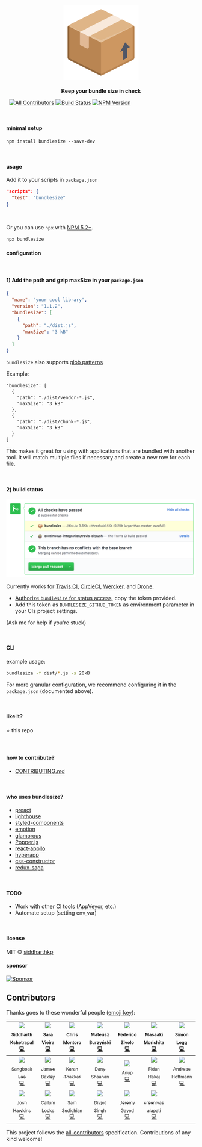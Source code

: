 <p align="center">
  <img src="https://raw.githubusercontent.com/siddharthkp/bundlesize/master/art/logo.png" height="200px"/>
  <br><br>
  <b>Keep your bundle size in check</b>
  <br>
</p>

&nbsp;
[![All Contributors](https://img.shields.io/badge/all_contributors-20-orange.svg?style=flat-square)](#contributors)
[![Build Status](https://travis-ci.org/siddharthkp/bundlesize.svg?branch=master)](https://travis-ci.org/siddharthkp/bundlesize)
[![NPM Version](https://img.shields.io/npm/v/bundlesize.svg)](https://npmjs.org/package/bundlesize)

&nbsp;

#### minimal setup
```
npm install bundlesize --save-dev
```

&nbsp;

#### usage


Add it to your scripts in `package.json`

```json
"scripts": {
  "test": "bundlesize"
}
```

&nbsp;

Or you can use `npx` with [NPM 5.2+](https://medium.com/@maybekatz/introducing-npx-an-npm-package-runner-55f7d4bd282b).

```bash
npx bundlesize
```

#### configuration

&nbsp;

#### 1) Add the path and gzip maxSize in your `package.json`


```json
{
  "name": "your cool library",
  "version": "1.1.2",
  "bundlesize": [
    {
      "path": "./dist.js",
      "maxSize": "3 kB"
    }
  ]
}
```

`bundlesize` also supports [glob patterns](https://github.com/isaacs/node-glob)

Example:

```
"bundlesize": [
  {
    "path": "./dist/vendor-*.js",
    "maxSize": "3 kB"
  },
  {
    "path": "./dist/chunk-*.js",
    "maxSize": "3 kB"
  }
]

```

This makes it great for using with applications that are bundled with another tool. It will match multiple files if necessary and create a new row for each file.

&nbsp;

#### 2) build status

![build status](https://raw.githubusercontent.com/siddharthkp/bundlesize/master/art/status.png)

Currently works for [Travis CI](https://travis-ci.org), [CircleCI](https://circleci.com/), [Wercker](http://www.wercker.com), and [Drone](http://readme.drone.io/).

- [Authorize `bundlesize` for status access](https://github.com/login/oauth/authorize?scope=repo%3Astatus&client_id=6756cb03a8d6528aca5a), copy the token provided.
- Add this token as `BUNDLESIZE_GITHUB_TOKEN` as environment parameter in your CIs project settings.

(Ask me for help if you're stuck)


&nbsp;

#### CLI

example usage:

```sh
bundlesize -f dist/*.js -s 20kB
```

For more granular configuration, we recommend configuring it in the `package.json` (documented above).

&nbsp;

#### like it?

:star: this repo

&nbsp;

#### how to contribute?

- [CONTRIBUTING.md](CONTRIBUTING.md)

&nbsp;

#### who uses bundlesize?

- [preact](https://github.com/developit/preact)
- [lighthouse](https://github.com/GoogleChrome/lighthouse)
- [styled-components](https://github.com/styled-components/styled-components)
- [emotion](https://github.com/tkh44/emotion)
- [glamorous](https://github.com/paypal/glamorous)
- [Popper.js](https://github.com/FezVrasta/popper.js)
- [react-apollo](https://github.com/apollographql/react-apollo)
- [hyperapp](https://github.com/hyperapp/hyperapp)
- [css-constructor](https://github.com/siddharthkp/css-constructor)
- [redux-saga](https://github.com/redux-saga/redux-saga)


&nbsp;

#### TODO

- Work with other CI tools ([AppVeyor](https://www.appveyor.com/), etc.)
- Automate setup (setting env_var)

&nbsp;

#### license

MIT © [siddharthkp](https://github.com/siddharthkp)

#### sponsor

[![Sponsor](https://app.codesponsor.io/embed/LhLT2c31ydJzdLUuSR9f8mCA/siddharthkp/bundlesize.svg)](https://app.codesponsor.io/link/LhLT2c31ydJzdLUuSR9f8mCA/siddharthkp/bundlesize)

## Contributors

Thanks goes to these wonderful people ([emoji key](https://github.com/kentcdodds/all-contributors#emoji-key)):

<!-- ALL-CONTRIBUTORS-LIST:START - Do not remove or modify this section -->
| [<img src="https://avatars0.githubusercontent.com/u/1863771?v=4" width="100px;"/><br /><sub>Siddharth Kshetrapal</sub>](https://github.com/siddharthkp)<br />[💻](https://github.com/siddharthkp/bundlesize/commits?author=siddharthkp "Code") | [<img src="https://avatars0.githubusercontent.com/u/1051509?v=4" width="100px;"/><br /><sub>Sara Vieira</sub>](http://iamsaravieira.com)<br />[💻](https://github.com/siddharthkp/bundlesize/commits?author=SaraVieira "Code") | [<img src="https://avatars0.githubusercontent.com/u/639255?v=4" width="100px;"/><br /><sub>Chris Montoro</sub>](https://github.com/montmanu)<br />[💻](https://github.com/siddharthkp/bundlesize/commits?author=montmanu "Code") | [<img src="https://avatars2.githubusercontent.com/u/9800850?v=4" width="100px;"/><br /><sub>Mateusz Burzyński</sub>](https://github.com/Andarist)<br />[💻](https://github.com/siddharthkp/bundlesize/commits?author=Andarist "Code") | [<img src="https://avatars2.githubusercontent.com/u/5382443?v=4" width="100px;"/><br /><sub>Federico Zivolo</sub>](https://fezvrasta.github.io)<br />[💻](https://github.com/siddharthkp/bundlesize/commits?author=FezVrasta "Code") | [<img src="https://avatars1.githubusercontent.com/u/1401513?v=4" width="100px;"/><br /><sub>Masaaki Morishita</sub>](http://morishitter.github.io)<br />[💻](https://github.com/siddharthkp/bundlesize/commits?author=morishitter "Code") | [<img src="https://avatars2.githubusercontent.com/u/11544418?v=4" width="100px;"/><br /><sub>Simon Legg</sub>](https://github.com/leggsimon)<br />[💻](https://github.com/siddharthkp/bundlesize/commits?author=leggsimon "Code") |
| :---: | :---: | :---: | :---: | :---: | :---: | :---: |
| [<img src="https://avatars3.githubusercontent.com/u/16456651?v=4" width="100px;"/><br /><sub>Sangboak Lee</sub>](https://github.com/echo304)<br />[💻](https://github.com/siddharthkp/bundlesize/commits?author=echo304 "Code") | [<img src="https://avatars2.githubusercontent.com/u/4967600?v=4" width="100px;"/><br /><sub>James Baxley</sub>](https://meteor.io)<br />[💻](https://github.com/siddharthkp/bundlesize/commits?author=jbaxleyiii "Code") | [<img src="https://avatars3.githubusercontent.com/u/1824298?v=4" width="100px;"/><br /><sub>Karan Thakkar</sub>](https://twitter.com/geekykaran)<br />[💻](https://github.com/siddharthkp/bundlesize/commits?author=karanjthakkar "Code") | [<img src="https://avatars0.githubusercontent.com/u/1116738?v=4" width="100px;"/><br /><sub>Dany Shaanan</sub>](https://danyshaanan.com)<br />[💻](https://github.com/siddharthkp/bundlesize/commits?author=danyshaanan "Code") | [<img src="https://avatars0.githubusercontent.com/u/3415488?v=4" width="100px;"/><br /><sub>Anup</sub>](https://twitter.com/_reznord)<br />[💻](https://github.com/siddharthkp/bundlesize/commits?author=reznord "Code") | [<img src="https://avatars3.githubusercontent.com/u/5569608?v=4" width="100px;"/><br /><sub>Fidan Hakaj</sub>](https://www.linkedin.com/in/fidan-hakaj)<br />[💻](https://github.com/siddharthkp/bundlesize/commits?author=fdnhkj "Code") | [<img src="https://avatars2.githubusercontent.com/u/365742?v=4" width="100px;"/><br /><sub>Andreas Hoffmann</sub>](https://twitter.com/devdreas)<br />[💻](https://github.com/siddharthkp/bundlesize/commits?author=Furizaa "Code") |
| [<img src="https://avatars0.githubusercontent.com/u/9123458?v=4" width="100px;"/><br /><sub>Josh Hawkins</sub>](https://josh.hawkins.is)<br />[💻](https://github.com/siddharthkp/bundlesize/commits?author=hawkins "Code") | [<img src="https://avatars2.githubusercontent.com/u/250617?v=4" width="100px;"/><br /><sub>Callum Locke</sub>](http://callumlocke.com/)<br />[💻](https://github.com/siddharthkp/bundlesize/commits?author=callumlocke "Code") | [<img src="https://avatars1.githubusercontent.com/u/3485942?v=4" width="100px;"/><br /><sub>Sam Sedighian</sub>](https://github.com/Sedighian)<br />[💻](https://github.com/siddharthkp/bundlesize/commits?author=Sedighian "Code") | [<img src="https://avatars3.githubusercontent.com/u/6177621?v=4" width="100px;"/><br /><sub>Divjot Singh</sub>](http://bogas04.github.io)<br />[💻](https://github.com/siddharthkp/bundlesize/commits?author=bogas04 "Code") | [<img src="https://avatars2.githubusercontent.com/u/244704?v=4" width="100px;"/><br /><sub>Jeremy Gayed</sub>](http://www.jeremygayed.com)<br />[💻](https://github.com/siddharthkp/bundlesize/commits?author=tizmagik "Code") | [<img src="https://avatars0.githubusercontent.com/u/2767425?v=4" width="100px;"/><br /><sub>sreenivas alapati</sub>](https://medium.com/@sreenivas)<br />[💻](https://github.com/siddharthkp/bundlesize/commits?author=cg-cnu "Code") |
<!-- ALL-CONTRIBUTORS-LIST:END -->

This project follows the [all-contributors](https://github.com/kentcdodds/all-contributors) specification. Contributions of any kind welcome!